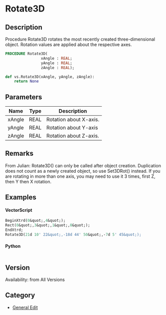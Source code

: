 # Rotate3D

## Description
Procedure Rotate3D rotates the most recently created three-dimensional object. Rotation values are applied about the respective axes.

```pascal
PROCEDURE Rotate3D(
				xAngle : REAL;
				yAngle : REAL;
				zAngle : REAL);
```

```python
def vs.Rotate3D(xAngle, yAngle, zAngle):
    return None
```

## Parameters
|Name|Type|Description|
|---|---|---|
|xAngle|REAL|Rotation about X-axis.|
|yAngle|REAL|Rotation about Y-axis|
|zAngle|REAL|Rotation about Z-axis.|

## Remarks
From Julian:
Rotate3D() can only be called after object creation. Duplication does not count as a newly created object, so use Set3DRot() instead. If you are rotating in more than one axis, you may need to use it 3 times, first Z, then Y then X rotation.

## Examples
#### VectorScript ####
```pascal
BeginXtrd(0&quot;,4&quot;);
Rect(0&quot;,3&quot;,1&quot;,0&quot;);
EndXtrd;
Rotate3D(21d 10' 22&quot;,-18d 44' 50&quot;,-7d 5' 45&quot;);
```
#### Python ####
```python

```

## Version
Availability: from All Versions

## Category
* [General Edit](../Categories/General%20Edit.md)
